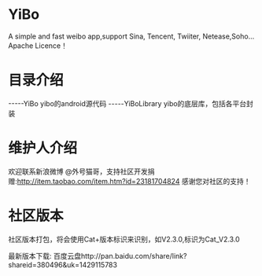 YiBo
====

A simple and fast weibo app,support Sina, Tencent, Twiiter, Netease,Soho...
Apache Licence！

目录介绍
====
-----YiBo  yibo的android源代码
-----YiBoLibrary yibo的底层库，包括各平台封装

维护人介绍
=====
欢迎联系新浪微博 @外号猫哥，支持社区开发捐赠:http://item.taobao.com/item.htm?id=23181704824 感谢您对社区的支持！

社区版本
=====
社区版本打包，将会使用Cat+版本标识来识别，如V2.3.0,标识为Cat_V2.3.0

最新版本下载: 百度云盘http://pan.baidu.com/share/link?shareid=380496&uk=1429115783